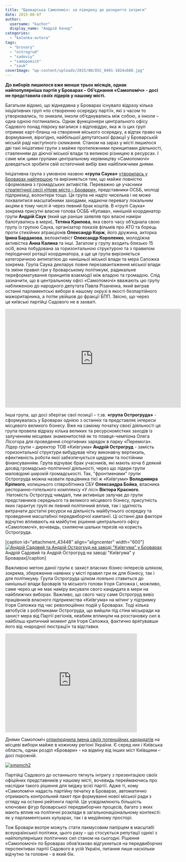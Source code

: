 ```yaml
---
title: "Броварська Самопоміч: за півкроку до розкриття інтриги"
date: 2015-08-07
author: 
  username: "kachor"
  display_name: "Андрій Качор"
categories: 
  - "kolonka-avtora"
tags: 
  - "brovary"
  - "ostrogrud"
  - "sadoviy"
  - "samopomich"
  - "sauk"
coverImage: "wp-content/uploads/2015/08/DSC_0491-1024x680.jpg"
---
```


**До виборів лишилося вже менше трьох місяців, однак найпопулярніша партія у Броварах – Об’єднання «Самопоміч» - досі не представила своїх лідерів у нашому місті.**

Багатьом відомо, що віднедавна у Броварах існувало відразу кілька ініціативних груп «по створенню осередку партії», які з часом то утворювались, то зникали, інколи об’єднувались між собою, а інколи – одна одною поглинались. Однак функціонери центрального офісу Садового понад півроку вагалися з відповіддю, яка ж із цих груп отримає карт-бланш на створення міського осередку, а відтак право на формування, вірогідно, найбільшої депутатської фракції у Броварській міській раді наступного скликання. Станом на зараз у місті лишилося дві такі ініціативні групи з майже протилежними принципами діяльності, ставленням до діючої міської влади та великою різницею в ресурсах. І саме між цими групами центральному керівництву «Самопомочі» доведеться зробити свій остаточний вибір вже найближчими днями.

Ініціативна група з умовною назвою **«група Саука»** [утворилась у Броварах найпершою](https://mpz.brovary.org/vizmi-i-zrobi-u-brovarah-prezentuvali-initsiativnu-grupu-samopomochi-foto/) та вирізняється тим, що майже повністю сформована з громадських активістів. Переважно це учасники [стратегічної сесії «Нове місто – Бровари»](https://mpz.brovary.org/viziya-novih-brovariv-pershiy-krok-na-pochatku-velikogo-shlyahu/), представники ОСББ, молоді підприємці, волонтери тощо. Ця група не надто чисельна і не може похвалитися масштабними заходами, надаючи перевагу локальним акціям в тому числі й через певний брак коштів. В «групі Саука» зокрема присутні власне голова ОСББ «Купава», нинішній координатор групи **Андрій Саук** (який ще раніше заявляв про власні наміри балотуватись в мери), **Тетяна Крилова**, яка свого часу об’єднала свою групу із групою Саука, організатор показів фільмів про АТО та борець проти стихійних атракціонів **Олександр Корж**, його дружина, акторка **Ірина Бардакова**, велоактивіст **Олександр Короленко**, молодіжна активістка **Анна Калина** та інші. Загалом у групу входить близько 15 осіб, вона побудована за горизонтальною структурою та з правилом періодичної ротації координатора, а ще ця група вирізняється категоричною антипатією до нинішньої міської влади та мера Сапожка зокрема. Група Саука декларує повне перезавантаження міської влади та зміни правил гри у броварському політикумі, радикальне переформатування принципів взаємодії між владою та громадою. Слід зазначити, що в центральному офісі «Самопомочі» вважають цю групу наближеною до народного депутата Павла Різаненка, який виграв останні парламентські вибори в нашому окрузі в якості безпартійного мажоритарника, а потім увійшов до фракції БПП. Звісно, що через це київські партійці Садового не в захваті.

<iframe src="http://24tv.ua/jsp/nodecorate/jwpvideo.html?videoUrl=2015/01/535083&amp;imgUrl=_main.mp4.jpeg&amp;h=315&amp;w=560" width="560" height="315" frameborder="0" scrolling="no"></iframe>

Інша група, що досі зберігає свої позиції – т.зв. **«група Острогруда»** - сформувалась у Броварах однією з останніх та представляє інтереси місцевого великого бізнесу. Вже на самому початку своєї діяльності ця група провела відразу кілька великих та ресурсномістких заходів із залученням місцевих знаменитостей як то плавця-чемпіона Олега Лісогора для проведення спортивних зарядок в парку «Перемога». Лідер групи – директор ТОВ «Київгума» **Андрій Острогруд** - замість горизонтальної структури вибудував чітку виконавчу вертикаль, ефективність роботи якої забезпечується щедрим та постійним фінансуванням. Група відчуває брак учасників, які мають хоча б деякий досвід громадсько-політичної діяльності, через що лідери групи маловідомі широкій громадськості. Так, "фронтменами" групи Острогруда можна назвати працівника тієї ж «Київгуми» **Володимира Кріпкого**, колишнього співробітника СБУ **Олександра Бойка**, власника ресторанно-готельного комплексу «У лісі» **Віктора Красного**.  Натомість Острогруд чимдалі, тим активніше залучає до групи представників середнього та великого місцевого бізнесу, присутність яких гарантує групі як певний політичний вплив, так і здатність витрачати достатні ресурси на діяльність майбутнього осередку та проведення масштабної передвиборчої кампанії. Ці останні два фактори відчутно впливають на майбутнє рішення центрального офісу «Самопомочі», вочевидь, схиляючи шальки терезів на користь Острогруда.

\[caption id="attachment\_43448" align="aligncenter" width="600"\][![Андрій Садовий та Андрій Острогруд на заводі "Київгума" у Броварах](https://mpz.brovary.org/wp-content/uploads/2015/08/DSC_0534.jpg)](https://mpz.brovary.org/wp-content/uploads/2015/08/DSC_0534.jpg) Андрій Садовий та Андрій Острогруд на заводі "Київгума" у Броварах\[/caption\]

Важливою метою даної групи є захист власних бізнес-інтересів шляхом, зокрема, збереження наявних у місті правил гри як для бізнесу, так і для політикуму. Група Острогруда цілком лояльно ставиться до нинішньої влади Броварів та міського голови Ігоря Сапожка і, можливо, саме через це не має наміру висувати свого кандидата в мери на найближчих виборах. Важливо, що свого часу саме Острогруд вивіз працівників власного підприємства «Київгума» на мітинг у підтримку Ігоря Сапожка під час революційних подій у Броварах. Тоді кілька автобусів з робітниками Острогруда, що вийшли під стіни міськради на захист мера від Партії регіонів, неабияк вплинули на розстановку сил в найбільш критичний момент для Ігоря Сапожка, фактично врятувавши його від «народної люстрації» та відставки.

<iframe src="https://www.youtube.com/embed/uq_mEvB7DZ8" width="420" height="315" frameborder="0" allowfullscreen="allowfullscreen"></iframe>

Днями Самопоміч [оприлюднила імена своїх потенційних кандидатів](http://samopomich.ua/vybory2015/#kyiv) на місцеві вибори майже в кожному регіоні України. Є серед них і Київська область, однак розділ «Бровари» - на відміну від інших міст Київщини – досі порожній.

[![smpmch2](https://mpz.brovary.org/wp-content/uploads/2015/08/smpmch2.jpg)](https://mpz.brovary.org/wp-content/uploads/2015/08/smpmch2.jpg)

Партійці Садового до останнього тягнуть інтригу з презентацією своїх офіційних представників у нашому місті, вочевидь переймаючись про наслідки такого рішення для іміджу всієї партії. Адже ті, кому «Самопоміч» надасть партійну печатку в Броварах, автоматично отримають контрольний пакет при формуванні нової міської ради з огляду на останні рейтинги партій. Це усвідомлюють більшість ключових фігур броварської передвиборчих процесів, багато з яких мають вплив на політичні розклади в загальнонаціональному контексті: як у парламентських кулуарах, так і в медійному просторі.

Тож Бровари вкотре можуть стати лакмусовим папірцем в масштабі всеукраїнської політики, цього разу – що стосується репутації однієї з найпопулярніших політичних сил станом на сьогодні. Рішення «Самопомочі» по Броварах обов’язково відгукнеться на передвиборчих перспективах партії Садового в усій Україні, питання лише наскільки відчутно та головне - в який бік.
